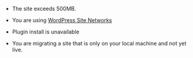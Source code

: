   - The site exceeds 500MB.

  - You are using [WordPress Site Networks](/migrate-wordpress-site-networks)

  - Plugin install is unavailable

  - You are migrating a site that is only on your local machine and not yet live. 
